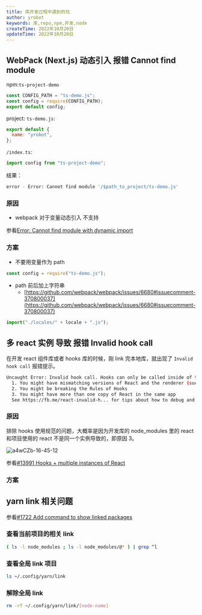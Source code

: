 ```yaml
---
title: 库开发过程中遇到的坑
author: yrobot
keywords: 库,repo,npm,开发,node
createTime: 2022年10月20日
updateTime: 2022年10月20日
---
```


## WebPack (Next.js) 动态引入 报错 Cannot find module

npm:`ts-project-demo`

```ts
const CONFIG_PATH = "ts-demo.js";
const config = require(CONFIG_PATH);
export default config;
```

project:
`ts-demo.js`:

```js
export default {
  name: "yrobot",
};
```

`/index.ts`:

```ts
import config from "ts-project-demo";
```

结果：

```bash
error - Error: Cannot find module '/$path_to_project/ts-demo.js'
```

### 原因

- webpack 对于变量动态引入 不支持

参看[Error: Cannot find module with dynamic import](https://github.com/webpack/webpack/issues/6680#issuecomment-370798365)

### 方案

- 不要用变量作为 path

```ts
const config = require("ts-demo.js");
```

- path 前后加上字符串
  - [https://github.com/webpack/webpack/issues/6680#issuecomment-370800037](https://github.com/webpack/webpack/issues/6680#issuecomment-370800037)

```ts
import("./locales/" + locale + ".js");
```

## 多 react 实例 导致 报错 Invalid hook call

在开发 react 组件库或者 hooks 库的时候，刚 link 完本地库，就出现了 `Invalid hook call` 报错提示。

```bash
Uncaught Error: Invalid hook call. Hooks can only be called inside of the body of a function component. This could happen for one of the following reasons:
  1. You might have mismatching versions of React and the renderer (such as React DOM)
  2. You might be breaking the Rules of Hooks
  3. You might have more than one copy of React in the same app
  See https://fb.me/react-invalid-h... for tips about how to debug and fix this problem.
```

### 原因

排除 hooks 使用规范的问题，大概率是因为开发库的 node_modules 里的 react 和项目使用的 react 不是同一个实例导致的，即原因 3。

![a4wCZb-16-45-12](https://images.yrobot.top/2022-10-31/a4wCZb-16-45-12.png)

参看[#13991 Hooks + multiple instances of React](https://github.com/facebook/react/issues/13991)

### 方案

## yarn link 相关问题

参看[#1722 Add command to show linked packages](https://github.com/yarnpkg/yarn/issues/1722)

### 查看当前项目的相关 link

```bash
( ls -l node_modules ; ls -l node_modules/@* ) | grep ^l
```

### 查看全局 link 项目

```bash
ls ~/.config/yarn/link
```

### 解除全局 link

```bash
rm -rf ~/.config/yarn/link/[node-name]
```
